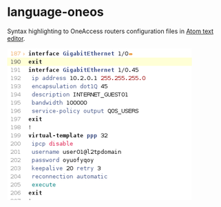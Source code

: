 # language-oneos
Syntax highlighting to OneAccess routers configuration files in [Atom text editor](https://atom.io/).

![Sample screenshot](https://github.com/JF-Dumont/language-oneos/blob/master/impecr.png)
